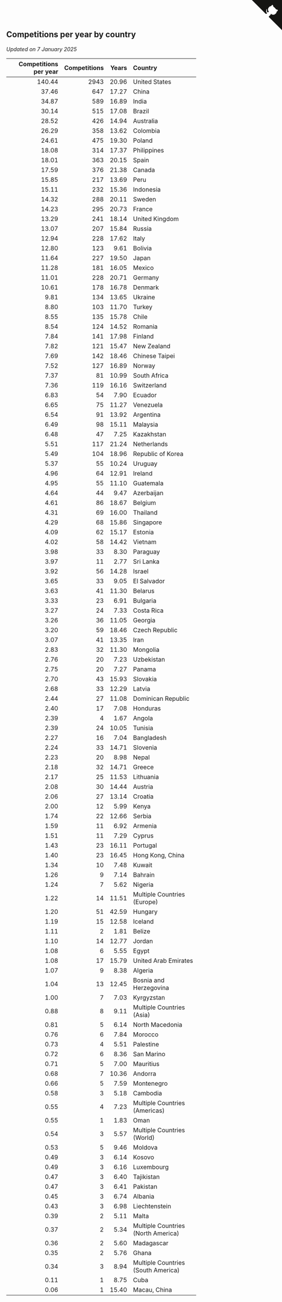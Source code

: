 ## Competitions per year by country

*Updated on  7 January 2025*

| Competitions per year | Competitions | Years | Country |
| ---: | ---: | ---: | :--- |
| 140.44 | 2943 | 20.96 | United States |
| 37.46 | 647 | 17.27 | China |
| 34.87 | 589 | 16.89 | India |
| 30.14 | 515 | 17.08 | Brazil |
| 28.52 | 426 | 14.94 | Australia |
| 26.29 | 358 | 13.62 | Colombia |
| 24.61 | 475 | 19.30 | Poland |
| 18.08 | 314 | 17.37 | Philippines |
| 18.01 | 363 | 20.15 | Spain |
| 17.59 | 376 | 21.38 | Canada |
| 15.85 | 217 | 13.69 | Peru |
| 15.11 | 232 | 15.36 | Indonesia |
| 14.32 | 288 | 20.11 | Sweden |
| 14.23 | 295 | 20.73 | France |
| 13.29 | 241 | 18.14 | United Kingdom |
| 13.07 | 207 | 15.84 | Russia |
| 12.94 | 228 | 17.62 | Italy |
| 12.80 | 123 | 9.61 | Bolivia |
| 11.64 | 227 | 19.50 | Japan |
| 11.28 | 181 | 16.05 | Mexico |
| 11.01 | 228 | 20.71 | Germany |
| 10.61 | 178 | 16.78 | Denmark |
| 9.81 | 134 | 13.65 | Ukraine |
| 8.80 | 103 | 11.70 | Turkey |
| 8.55 | 135 | 15.78 | Chile |
| 8.54 | 124 | 14.52 | Romania |
| 7.84 | 141 | 17.98 | Finland |
| 7.82 | 121 | 15.47 | New Zealand |
| 7.69 | 142 | 18.46 | Chinese Taipei |
| 7.52 | 127 | 16.89 | Norway |
| 7.37 | 81 | 10.99 | South Africa |
| 7.36 | 119 | 16.16 | Switzerland |
| 6.83 | 54 | 7.90 | Ecuador |
| 6.65 | 75 | 11.27 | Venezuela |
| 6.54 | 91 | 13.92 | Argentina |
| 6.49 | 98 | 15.11 | Malaysia |
| 6.48 | 47 | 7.25 | Kazakhstan |
| 5.51 | 117 | 21.24 | Netherlands |
| 5.49 | 104 | 18.96 | Republic of Korea |
| 5.37 | 55 | 10.24 | Uruguay |
| 4.96 | 64 | 12.91 | Ireland |
| 4.95 | 55 | 11.10 | Guatemala |
| 4.64 | 44 | 9.47 | Azerbaijan |
| 4.61 | 86 | 18.67 | Belgium |
| 4.31 | 69 | 16.00 | Thailand |
| 4.29 | 68 | 15.86 | Singapore |
| 4.09 | 62 | 15.17 | Estonia |
| 4.02 | 58 | 14.42 | Vietnam |
| 3.98 | 33 | 8.30 | Paraguay |
| 3.97 | 11 | 2.77 | Sri Lanka |
| 3.92 | 56 | 14.28 | Israel |
| 3.65 | 33 | 9.05 | El Salvador |
| 3.63 | 41 | 11.30 | Belarus |
| 3.33 | 23 | 6.91 | Bulgaria |
| 3.27 | 24 | 7.33 | Costa Rica |
| 3.26 | 36 | 11.05 | Georgia |
| 3.20 | 59 | 18.46 | Czech Republic |
| 3.07 | 41 | 13.35 | Iran |
| 2.83 | 32 | 11.30 | Mongolia |
| 2.76 | 20 | 7.23 | Uzbekistan |
| 2.75 | 20 | 7.27 | Panama |
| 2.70 | 43 | 15.93 | Slovakia |
| 2.68 | 33 | 12.29 | Latvia |
| 2.44 | 27 | 11.08 | Dominican Republic |
| 2.40 | 17 | 7.08 | Honduras |
| 2.39 | 4 | 1.67 | Angola |
| 2.39 | 24 | 10.05 | Tunisia |
| 2.27 | 16 | 7.04 | Bangladesh |
| 2.24 | 33 | 14.71 | Slovenia |
| 2.23 | 20 | 8.98 | Nepal |
| 2.18 | 32 | 14.71 | Greece |
| 2.17 | 25 | 11.53 | Lithuania |
| 2.08 | 30 | 14.44 | Austria |
| 2.06 | 27 | 13.14 | Croatia |
| 2.00 | 12 | 5.99 | Kenya |
| 1.74 | 22 | 12.66 | Serbia |
| 1.59 | 11 | 6.92 | Armenia |
| 1.51 | 11 | 7.29 | Cyprus |
| 1.43 | 23 | 16.11 | Portugal |
| 1.40 | 23 | 16.45 | Hong Kong, China |
| 1.34 | 10 | 7.48 | Kuwait |
| 1.26 | 9 | 7.14 | Bahrain |
| 1.24 | 7 | 5.62 | Nigeria |
| 1.22 | 14 | 11.51 | Multiple Countries (Europe) |
| 1.20 | 51 | 42.59 | Hungary |
| 1.19 | 15 | 12.58 | Iceland |
| 1.11 | 2 | 1.81 | Belize |
| 1.10 | 14 | 12.77 | Jordan |
| 1.08 | 6 | 5.55 | Egypt |
| 1.08 | 17 | 15.79 | United Arab Emirates |
| 1.07 | 9 | 8.38 | Algeria |
| 1.04 | 13 | 12.45 | Bosnia and Herzegovina |
| 1.00 | 7 | 7.03 | Kyrgyzstan |
| 0.88 | 8 | 9.11 | Multiple Countries (Asia) |
| 0.81 | 5 | 6.14 | North Macedonia |
| 0.76 | 6 | 7.84 | Morocco |
| 0.73 | 4 | 5.51 | Palestine |
| 0.72 | 6 | 8.36 | San Marino |
| 0.71 | 5 | 7.00 | Mauritius |
| 0.68 | 7 | 10.36 | Andorra |
| 0.66 | 5 | 7.59 | Montenegro |
| 0.58 | 3 | 5.18 | Cambodia |
| 0.55 | 4 | 7.23 | Multiple Countries (Americas) |
| 0.55 | 1 | 1.83 | Oman |
| 0.54 | 3 | 5.57 | Multiple Countries (World) |
| 0.53 | 5 | 9.46 | Moldova |
| 0.49 | 3 | 6.14 | Kosovo |
| 0.49 | 3 | 6.16 | Luxembourg |
| 0.47 | 3 | 6.40 | Tajikistan |
| 0.47 | 3 | 6.41 | Pakistan |
| 0.45 | 3 | 6.74 | Albania |
| 0.43 | 3 | 6.98 | Liechtenstein |
| 0.39 | 2 | 5.11 | Malta |
| 0.37 | 2 | 5.34 | Multiple Countries (North America) |
| 0.36 | 2 | 5.60 | Madagascar |
| 0.35 | 2 | 5.76 | Ghana |
| 0.34 | 3 | 8.94 | Multiple Countries (South America) |
| 0.11 | 1 | 8.75 | Cuba |
| 0.06 | 1 | 15.40 | Macau, China |


<a href="https://github.com/jonatanklosko/wca_statistics" class="github-corner" aria-label="View source on Github"><svg width="80" height="80" viewBox="0 0 250 250" style="fill:#151513; color:#fff; position: absolute; top: 0; border: 0; right: 0;" aria-hidden="true"><path d="M0,0 L115,115 L130,115 L142,142 L250,250 L250,0 Z"></path><path d="M128.3,109.0 C113.8,99.7 119.0,89.6 119.0,89.6 C122.0,82.7 120.5,78.6 120.5,78.6 C119.2,72.0 123.4,76.3 123.4,76.3 C127.3,80.9 125.5,87.3 125.5,87.3 C122.9,97.6 130.6,101.9 134.4,103.2" fill="currentColor" style="transform-origin: 130px 106px;" class="octo-arm"></path><path d="M115.0,115.0 C114.9,115.1 118.7,116.5 119.8,115.4 L133.7,101.6 C136.9,99.2 139.9,98.4 142.2,98.6 C133.8,88.0 127.5,74.4 143.8,58.0 C148.5,53.4 154.0,51.2 159.7,51.0 C160.3,49.4 163.2,43.6 171.4,40.1 C171.4,40.1 176.1,42.5 178.8,56.2 C183.1,58.6 187.2,61.8 190.9,65.4 C194.5,69.0 197.7,73.2 200.1,77.6 C213.8,80.2 216.3,84.9 216.3,84.9 C212.7,93.1 206.9,96.0 205.4,96.6 C205.1,102.4 203.0,107.8 198.3,112.5 C181.9,128.9 168.3,122.5 157.7,114.1 C157.9,116.9 156.7,120.9 152.7,124.9 L141.0,136.5 C139.8,137.7 141.6,141.9 141.8,141.8 Z" fill="currentColor" class="octo-body"></path></svg></a><style>.github-corner:hover .octo-arm{animation:octocat-wave 560ms ease-in-out}@keyframes octocat-wave{0%,100%{transform:rotate(0)}20%,60%{transform:rotate(-25deg)}40%,80%{transform:rotate(10deg)}}@media (max-width:500px){.github-corner:hover .octo-arm{animation:none}.github-corner .octo-arm{animation:octocat-wave 560ms ease-in-out}}</style>
